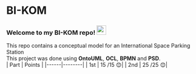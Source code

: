 # BI-KOM
### Welcome to my BI-KOM repo! <img src="https://media.giphy.com/media/hvRJCLFzcasrR4ia7z/giphy.gif" width="25px">  
This repo contains a conceptual model for an International Space Parking Station  
This project was done using **OntoUML**, **OCL**, **BPMN** and **PSD**.  
| Part | Points |
|------|--------|
| 1st  | 15 /15 :blush:|
| 2nd  | 25 /25 :blush:|
